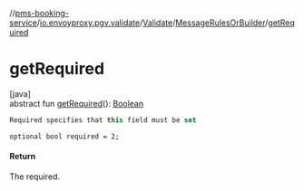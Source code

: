 //[pms-booking-service](../../../../index.md)/[io.envoyproxy.pgv.validate](../../index.md)/[Validate](../index.md)/[MessageRulesOrBuilder](index.md)/[getRequired](get-required.md)

# getRequired

[java]\
abstract fun [getRequired](get-required.md)(): [Boolean](https://kotlinlang.org/api/core/kotlin-stdlib/kotlin/-boolean/index.html)

```kotlin
Required specifies that this field must be set

```
`optional bool required = 2;`

#### Return

The required.